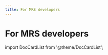 ```yaml
---
title: For MRS developers
---
```


# For MRS developers

import DocCardList from '@theme/DocCardList';

<DocCardList />
